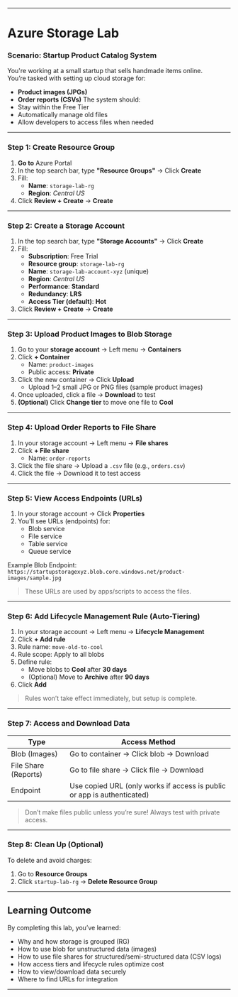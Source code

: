 
---
# **Azure Storage Lab**

### **Scenario: Startup Product Catalog System**

You're working at a small startup that sells handmade items online.  
You’re tasked with setting up cloud storage for:

- **Product images (JPGs)**
- **Order reports (CSVs)** 
The system should:
- Stay within the Free Tier
- Automatically manage old files
- Allow developers to access files when needed

---

### **Step 1: Create Resource Group**

1. **Go to** Azure Portal
2. In the top search bar, type **"Resource Groups"** → Click **Create**
3. Fill:
   - **Name**: `storage-lab-rg`
   - **Region**: *Central US*
4. Click **Review + Create** → **Create**

---

### **Step 2: Create a Storage Account**

1. In the top search bar, type **"Storage Accounts"** → Click **Create**
2. Fill:
   - **Subscription**: Free Trial
   - **Resource group**: `storage-lab-rg`
   - **Name**: `storage-lab-account-xyz` (unique)
   - **Region**: *Central US*
   - **Performance**: **Standard**
   - **Redundancy**: **LRS**
   - **Access Tier (default)**: **Hot**
3. Click **Review + Create** → **Create**

---

### **Step 3: Upload Product Images to Blob Storage**

1. Go to your **storage account** → Left menu → **Containers**
2. Click **+ Container**
   - Name: `product-images`
   - Public access: **Private**
3. Click the new container → Click **Upload**
   - Upload 1–2 small JPG or PNG files (sample product images)
4. Once uploaded, click a file → **Download** to test
5. **(Optional)** Click **Change tier** to move one file to **Cool**

---

### **Step 4: Upload Order Reports to File Share**

1. In your storage account → Left menu → **File shares**
2. Click **+ File share**
   - Name: `order-reports`
3. Click the file share → Upload a `.csv` file (e.g., `orders.csv`)
4. Click the file → Download it to test access

---

### **Step 5: View Access Endpoints (URLs)**

1. In your storage account → Click **Properties**
2. You'll see URLs (endpoints) for:
   - Blob service
   - File service
   - Table service
   - Queue service

Example Blob Endpoint:  
`https://startupstoragexyz.blob.core.windows.net/product-images/sample.jpg`

> These URLs are used by apps/scripts to access the files.

---

### **Step 6: Add Lifecycle Management Rule (Auto-Tiering)**

1. In your storage account → Left menu → **Lifecycle Management**
2. Click **+ Add rule**
3. Rule name: `move-old-to-cool`
4. Rule scope: Apply to all blobs
5. Define rule:
   - Move blobs to **Cool** after **30 days**
   - (Optional) Move to **Archive** after **90 days**
6. Click **Add**

> Rules won’t take effect immediately, but setup is complete.

---

### **Step 7: Access and Download Data**

| Type | Access Method |
|------|---------------|
| Blob (Images) | Go to container → Click blob → Download |
| File Share (Reports) | Go to file share → Click file → Download |
| Endpoint | Use copied URL (only works if access is public or app is authenticated) |

> Don’t make files public unless you’re sure! Always test with private access.

---

### **Step 8: Clean Up (Optional)**

To delete and avoid charges:

1. Go to **Resource Groups**
2. Click `startup-lab-rg` → **Delete Resource Group**

---

## **Learning Outcome**

By completing this lab, you’ve learned:

- Why and how storage is grouped (RG)
- How to use blob for unstructured data (images)
- How to use file shares for structured/semi-structured data (CSV logs)
- How access tiers and lifecycle rules optimize cost
- How to view/download data securely
- Where to find URLs for integration

---

